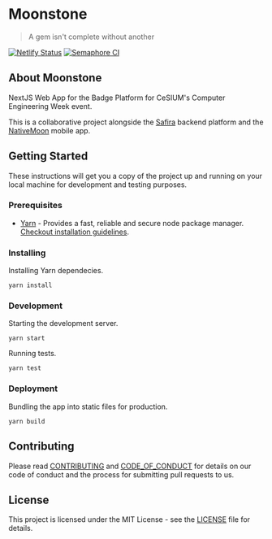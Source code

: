 [netlify]: https://app.netlify.com/sites/sei-moonstone/deploys
[semaphoreci]: https://semaphoreci.com/cesiuminho/moonstone

# Moonstone

> A gem isn't complete without another

[![Netlify Status](https://api.netlify.com/api/v1/badges/943f4cac-75a3-4e85-856b-31603364a8a1/deploy-status)][netlify]
[![Semaphore CI](https://semaphoreci.com/api/v1/cesiuminho/moonstone/branches/master/badge.svg)][semaphoreci]

## About Moonstone

NextJS Web App for the Badge Platform for CeSIUM's Computer Engineering Week
event.

This is a collaborative project alongside the
[Safira](https://github.com/cesium/safira) backend platform
and the
[NativeMoon](https://github.com/cesium/nativemoon) mobile app.

## Getting Started

These instructions will get you a copy of the project up and running on your
local machine for development and testing purposes.

### Prerequisites

- [Yarn](https://yarnpkg.com/lang/en/) - Provides a fast, reliable and secure node package manager.
  [Checkout installation guidelines](https://yarnpkg.com/lang/en/docs/install).

### Installing

Installing Yarn dependecies.

```shell
yarn install
```

### Development

Starting the development server.

```shell
yarn start
```

Running tests.

```shell
yarn test
```

### Deployment

Bundling the app into static files for production.

```shell
yarn build
```

## Contributing

Please read [CONTRIBUTING](CONTRIBUTING.md) and [CODE_OF_CONDUCT](CODE_OF_CONDUCT.md) for details on our code of conduct and the process for submitting pull requests to us.

## License

This project is licensed under the MIT License - see the [LICENSE](LICENSE.txt) file for details.
